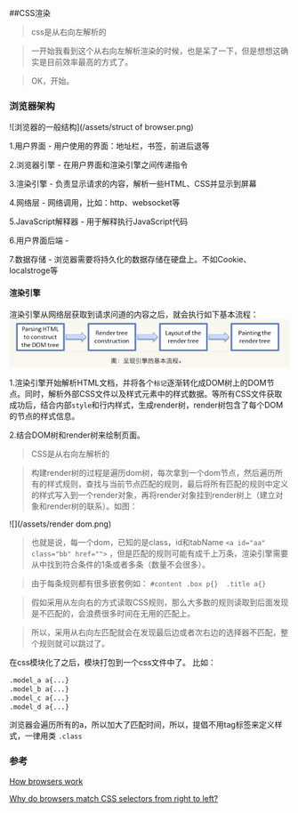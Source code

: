 ##CSS渲染

>css是从右向左解析的

>一开始我看到这个从右向左解析渲染的时候，也是呆了一下，但是想想这确实是目前效率最高的方式了。

>OK，开始。

### 浏览器架构

![浏览器的一般结构](/assets/struct of browser.png)

1.用户界面 - 用户使用的界面：地址栏，书签，前进后退等

2.浏览器引擎 - 在用户界面和渲染引擎之间传递指令

3.渲染引擎 - 负责显示请求的内容，解析一些HTML、CSS并显示到屏幕

4.网络层 - 网络调用，比如：http、websocket等

5.JavaScript解释器 - 用于解释执行JavaScript代码

6.用户界面后端 - 

7.数据存储 - 浏览器需要将持久化的数据存储在硬盘上。不如Cookie、localstroge等

#### 渲染引擎

渲染引擎从网络层获取到请求问道的内容之后，就会执行如下基本流程：
![](/assets/rendering.png)

1.渲染引擎开始解析HTML文档，并将各个`标记`逐渐转化成DOM树上的DOM节点。同时，解析外部CSS文件以及样式元素中的样式数据。等所有CSS文件获取成功后，结合内部`style`和行内样式，生成render树，render树包含了每个DOM的节点的样式信息。

2.结合DOM树和render树来绘制页面。

>CSS是从右向左解析的

>构建render树的过程是遍历dom树，每次拿到一个dom节点，然后遍历所有的样式规则，查找与当前节点匹配的规则，最后将所有匹配的规则中定义的样式写入到一个render对象，再将render对象挂到render树上（建立对象和render树的联系）。如图：

![](/assets/render dom.png)


>也就是说，每一个dom，已知的是class，id和tabName `<a id="aa" class="bb" href="">` ，但是匹配的规则可能有成千上万条，渲染引擎需要从中找到符合条件的1条或者多条（数量不会很多）。

>由于每条规则都有很多嵌套例如： `#content .box p{}  .title a{}`

>假如采用从左向右的方式读取CSS规则，那么大多数的规则读取到后面发现是不匹配的，会浪费很多时间在无用的匹配上。

>所以，采用从右向左匹配就会在发现最后边或者次右边的选择器不匹配，整个规则就可以跳过了。

在css模块化了之后，模块打包到一个css文件中了。 比如： 


```
.model_a a{...}
.model_b a{...}
.model_c a{...}
.model_d a{...}

```

浏览器会遍历所有的a，所以加大了匹配时间，所以，提倡不用tag标签来定义样式，一律用类 `.class`



### 参考

[How browsers work](http://taligarsiel.com/Projects/howbrowserswork1.htm)

[Why do browsers match CSS selectors from right to left?](http://stackoverflow.com/questions/5797014/why-do-browsers-match-css-selectors-from-right-to-left)

